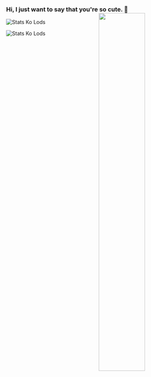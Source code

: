 ### Hi, I just want to say that you're so cute. 👋 [<img align="right" width="50%" src="https://github-readme-stats.vercel.app/api?username=NcknmeX&show_icons=true&theme=radical&hide=contribs,issues">](https://metrics.lecoq.io/NcknmeX?template=classic)

![Stats Ko Lods](https://cdn.discordapp.com/avatars/764520674391490560/b6c55c0ca127989ec317adc920cc9c4d.png?size=4096)

![Stats Ko Lods](https://github-readme-stats.vercel.app/api/top-langs/?username=ncknmex&layout=demo)
